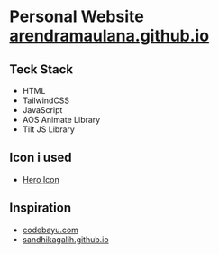 # Personal Website <a href=''>arendramaulana.github.io</a>

## Teck Stack

<ul>
  <li>HTML</li>
  <li>TailwindCSS</li>
  <li>JavaScript</li>
  <li>AOS Animate Library</li>
  <li>Tilt JS Library</li>
</ul>

## Icon i used

<ul>
  <li><a href='https://heroicons.com/'>Hero Icon</a></li>
</ul>

## Inspiration

<ul>
  <li><a href='https://www.codebayu.com/'>codebayu.com</a></li>
  <li><a href='https://sandhikagalih.github.io/'>sandhikagalih.github.io</a></li>
</ul>

